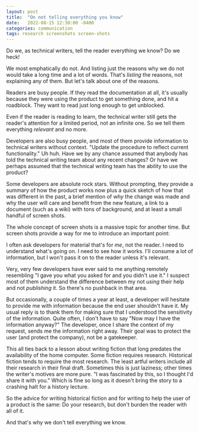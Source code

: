 ```yaml
---
layout: post
title:  "On not telling everything you know"
date:   2022-08-15 12:30:00 -0400
categories: communication
tags: research screenshots screen-shots
---
```

Do we, as technical writers, tell the reader everything we know? Do we heck!

We most emphatically do not. And listing just the reasons why we do not would take a long time and a lot of words. That's _listing_ the reasons, not explaining any of them. But let's talk about one of the reasons.

Readers are busy people. If they read the documentation at all, it's usually because they were using the product to get something done, and hit a roadblock. They want to read just long enough to get unblocked.

Even if the reader is reading to learn, the technical writer still gets the reader's attention for a limited period, not an infinite one. So we tell them everything _relevant_ and no more.

Developers are also busy people, and most of them provide information to technical writers without context. "Update the procedure to reflect current functionality." Uh huh. Have we by any chance assumed that anybody has told the technical writing team about any recent changes? Or have we perhaps assumed that the technical writing team has the ability to use the product?

Some developers are absolute rock stars. Without prompting, they provide a summary of how the product works now plus a quick sketch of how that was different in the past, a brief mention of _why_ the change was made and why the user will care and benefit from the new feature, a link to a document (such as a wiki) with tons of background, and at least a small handful of screen shots.

The whole concept of screen shots is a massive topic for another time. But screen shots provide a way for me to introduce an important point:

I often ask developers for material that's for _me_, not the reader. I need to understand what's going on. I need to see how it works. I'll consume a lot of information, but I won't pass it  on to the reader unless it's relevant.

Very, very few developers have ever said to me anything remotely resembling "I gave you what you asked for and you didn't use it." I suspect most of them understand the difference between my not _using_ their help and not _publishing_ it. So there's no pushback in that area.

But occasionally, a couple of times a year at least, a developer will hesitate to provide me with information because the end user shouldn't have it. My usual reply is to thank them for making sure that I understood the sensitivity of the information. Quite often, I don't have to say "Now may I have the information anyway?" The developer, once I share the context of my request, sends me the information right away. Their goal was to protect the user (and protect the company), not be a gatekeeper.

This all ties back to a lesson about writing fiction that long predates the availability of the home computer. Some fiction requires research. Historical fiction tends to require the most research. The least artful writers include all their research in their final draft. Sometimes this is just laziness; other times the writer's motives are more pure. "I was fascinated by this, so I thought I'd share it with you." Which is fine so long as it doesn't bring the story to a crashing halt for a history lecture.

So the advice for writing historical fiction and for writing to help the user of a product is the same: Do your research, but don't burden the reader with all of it.

And that's why we don't tell everything we know.
